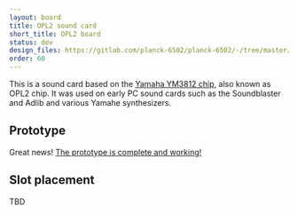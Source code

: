 ```yaml
---
layout: board
title: OPL2 sound card
short_title: OPL2 board
status: dev
design_files: https://gitlab.com/planck-6502/planck-6502/-/tree/master/Hardware/opl2_board
order: 60
---
```


This is a sound card based on the [Yamaha YM3812 chip](https://en.wikipedia.org/wiki/Yamaha_YM3812), also known as OPL2 chip. It was used on early PC sound cards such as the Soundblaster and Adlib and various Yamahe synthesizers.

## Prototype

Great news! [The prototype is complete and working!](/news/2021/06/26/opl2-sound-card/)
## Slot placement

TBD